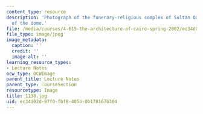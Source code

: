 ```yaml
---
content_type: resource
description: 'Photograph of the funerary-religious complex of Sultan Qaytbay: detail
  of the dome.'
file: /media/courses/4-615-the-architecture-of-cairo-spring-2002/ec34d02d97f0fbf8405b0b178167b304_1130.jpg
file_type: image/jpeg
image_metadata:
  caption: ''
  credit: ''
  image-alt: ''
learning_resource_types:
- Lecture Notes
ocw_type: OCWImage
parent_title: Lecture Notes
parent_type: CourseSection
resourcetype: Image
title: 1130.jpg
uid: ec34d02d-97f0-fbf8-405b-0b178167b304
---
```

